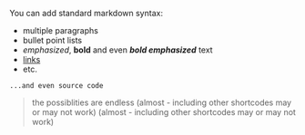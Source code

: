 You can add standard markdown syntax:

- multiple paragraphs
- bullet point lists
- _emphasized_, **bold** and even **_bold emphasized_** text
- [links](https://example.com)
- etc.

```plaintext
...and even source code
```

> the possiblities are endless (almost - including other shortcodes may or may not work) (almost - including other shortcodes may or may not work)
